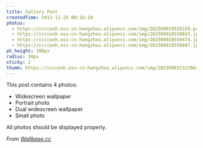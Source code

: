 ```yaml
---
title: Gallery Post
createdTime: 2013-12-25 00:16:18
photos:
  - https://ccccooh.oss-cn-hangzhou.aliyuncs.com/img/202509010550159.png
  - https://ccccooh.oss-cn-hangzhou.aliyuncs.com/img/202509010550655.jpg
  - https://ccccooh.oss-cn-hangzhou.aliyuncs.com/img/202509010550474.jpeg
  - https://ccccooh.oss-cn-hangzhou.aliyuncs.com/img/202509010550047.jpg
ph_height: 300px
radius: 30px
sticky: 2
thumb: https://ccccooh.oss-cn-hangzhou.aliyuncs.com/img/202509031317864.jpg
---
```


This post contains 4 photos:

- Widescreen wallpaper
- Portrait photo
- Dual widescreen wallpaper
- Small photo

All photos should be displayed properly.

*From [Wallbase.cc](http://wallbase.cc)*